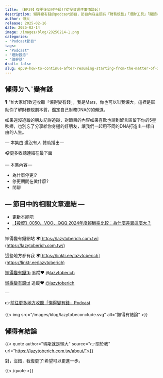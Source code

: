```yaml
---
title: 【EP39】復更後如何持續!?從投資這件事情談起!
description: 懶得變有錢的podcast節目，節目內容主題有「財務規劃」「理財工具」「閱讀心得」「職涯與生活」，內容涵蓋了你與金錢會產生的所有關係。如果想要讓自己對「財務規劃」的本質有更進一步的認識，歡迎訂閱、追蹤、分享並歡迎進一步提出你的想法，讓更多人一起財務有規劃、快樂有方法。
author: 懶大
release: 2025-02-16
date: 2025-02-14
image: /images/blog/20250214-1.png
categories:
- "Podcast節目"
tags:
- "Podcast"
- "理財觀念"
- "講幹話"
draft: false
slug: ep39-how-to-continue-after-resuming-starting-from-the-matter-of-investment
---
```

## 懶得ㄉㄟˇ變有錢

🎙️ "hi大家好!歡迎收聽「懶得變有錢」，我是Mars，你也可以叫我懶大。這裡是幫助你了解財務規劃本質，鑑定自己財務DNA的的頻道。

如果還沒追蹤的朋友記得追蹤，對節目的內容如果喜歡也請到留言區留下你的5星吹捧，也別忘了分享給你身邊的好朋友，讓我們一起用不同的DNA打造出一樣自由的人生。

— 本集由 還沒有人 贊助播出—

🎧更多收聽連結在最下面

— 本集內容 —

- 為什麼停更!?
- 停更期間在做什麼?
- 閒聊

## — 節目中的相關文章連結 —

- [更新本能吧](https://www.threads.net/@lazytoberich/post/DGCMOFcSpjy?xmt=AQGz0iFkOVAdvhaat9UlTPTQmkMctpmFO88u_KYPcIOYdg)
- [【投資】0050、VOO、QQQ 2024年度報酬率比較：為什麼差異這麼大？](https://lazytoberich.com.tw/blog/investmentcomparison-of-the-2024-annual-returns-of-0050-voo-and-qqq-why-is-there-such-a-big-difference/)
- 

懶得變有錢網站 🌍[https://lazytoberich.com.tw](https://lazytoberich.com.tw/)

這些地方都有我 🌍[https://linktr.ee/lazytoberich](https://linktr.ee/lazytoberich)

[懶得變有錢fb](https://www.facebook.com/lazytoberich) 追蹤❤️ [@lazytoberich](https://www.facebook.com/lazytoberich)

[懶得變有錢td](https://www.threads.net/@lazytoberich) 追蹤❤️ [@lazytoberich](https://www.threads.net/@lazytoberich)

—

👉[前往更多地方收聽「懶得變有錢」Podcast](https://solink.soundon.fm/lazytoberich)

{{< img src="/images/blog/lazytobeconclude.svg" alt="懶得有結論" >}}

## 懶得有結論

{{< quote author="瑪斯就是懶大" source="👉關於我" url="https://lazytoberich.com.tw/about/">}}

對，沒錯，我復更了!希望可以更進一步。

{{< /quote >}}
